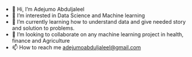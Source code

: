 - 👋 Hi, I’m Adejumo Abduljaleel
- 👀 I’m interested in Data Science and Machine learning 
- 🌱 I’m currently learning how to understand data and give needed story and solution to problems.
- 💞️ I’m looking to collaborate on any machine learning project in health, finance and Agriculture
- 📫 How to reach me adejumoabduljaleel@gmail.com

<!---
jelade/jelade is a ✨ special ✨ repository because its `README.md` (this file) appears on your GitHub profile.
You can click the Preview link to take a look at your changes.
--->
